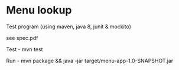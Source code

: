 Menu lookup
=================

Test program (using maven, java 8, junit &amp; mockito)

see spec.pdf

Test - mvn test

Run - mvn package && java -jar target/menu-app-1.0-SNAPSHOT.jar
